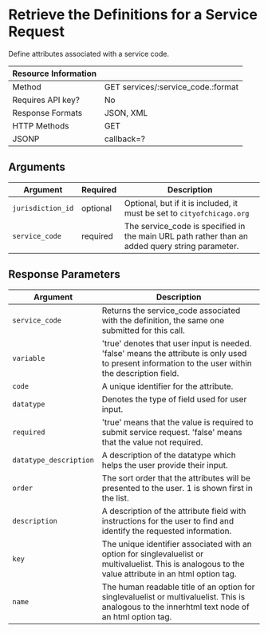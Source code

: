 # Retrieve the Definitions for a Service Request

Define attributes associated with a service code.

| Resource Information |                                    |
|----------------------|------------------------------------|
| Method               | GET services/:service_code.:format |
| Requires API key?    | No                                 |
| Response Formats     | JSON, XML                          |
| HTTP Methods         | GET                                |
| JSONP                | callback=?                         |

## Arguments

|     Argument      | Required |                                     Description                                                 |
|-------------------|----------|-------------------------------------------------------------------------------------------------|
| `jurisdiction_id` | optional | Optional, but if it is included, it must be set to `cityofchicago.org`                          |
| `service_code`    | required | The service_code is specified in the main URL path rather than an added query string parameter. |

## Response Parameters

|     Argument   |                        Description                                     |
|----------------|------------------------------------------------------------------------|
| `service_code`         | Returns the service_code associated with the definition, the same one submitted for this call. |
| `variable`             | 'true' denotes that user input is needed. 'false' means the attribute is only used to present information to the user within the description field. |
| `code`                 | A unique identifier for the attribute. |
| `datatype`             | Denotes the type of field used for user input. |
| `required`             | 'true' means that the value is required to submit service request. 'false' means that the value not required. |
| `datatype_description` | A description of the datatype which helps the user provide their input. |
| `order`                | The sort order that the attributes will be presented to the user. 1 is shown first in the list. |
| `description`          | A description of the attribute field with instructions for the user to find and identify the requested information. |
| `key`                  | The unique identifier associated with an option for singlevaluelist or multivaluelist. This is analogous to the value attribute in an html option tag.|
| `name`                 | The human readable title of an option for singlevaluelist or multivaluelist. This is analogous to the innerhtml text node of an html option tag. |